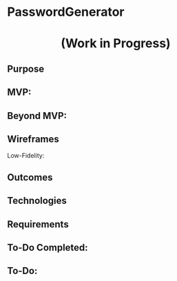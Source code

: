 # PasswordGenerator

<div align="center">


</div>
<h1 align="center">
 (Work in Progress)




</h1>

## Purpose




## MVP:

## Beyond MVP:



## Wireframes
Low-Fidelity:




## Outcomes




## Technologies


## Requirements


 

## To-Do Completed:


## To-Do:



